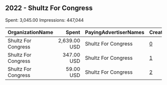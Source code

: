 ## 2022 - Shultz For Congress 
Spent: 3,045.00
Impressions: 447,044

|OrganizationName|Spent|PayingAdvertiserNames|CreativeUrls|Impressions|Genders|AgeBrackets|CountryCodes|BillingAddresses|CandidateBallotInformation|
|:---|---:|:---|:---|---:|:---|:---|:---|:---|:---|
|Shultz For Congress|2,639.00 USD|Shultz For Congress|[0](https://www.snap.com/political-ads/asset/1d99d9c2445fced7b0a179c9fe7107b4260d1ba36bead2b04c5c95db5244c809?mediaType=jpg)|386,755||18+|united states|"17251 State Highway K Ave,Greentop,63546,US"|Dakota Shultz|
|Shultz For Congress|347.00 USD|Shultz For Congress|[1](https://www.snap.com/political-ads/asset/00530c7fca171aa00b324b0d6db6b5c70a97c437317d5e02dcec81be59e11ef6?mediaType=jpg)|53,994||18+|united states|"17251 State Highway K Ave,Greentop,63546,US"|Dakota Shultz|
|Shultz For Congress|59.00 USD|Shultz For Congress|[2](https://www.snap.com/political-ads/asset/a672c7f2a2f410f1ae5dab51897edacd501ccc7416affd2f81cd8c997b65572c?mediaType=jpeg)|6,295||18+|united states|"17251 State Highway K Ave,Greentop,63546,US"|Dakota Shultz|
